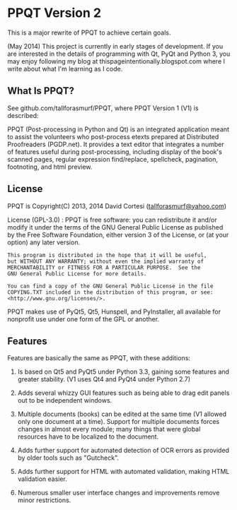 # PPQT Version 2

This is a major rewrite of PPQT to achieve certain goals.

(May 2014) This project is currently in early stages of development. If you are interested in the details of programming with Qt, PyQt and Python 3, you may enjoy following my blog at thispageintentionally.blogspot.com where I write about what I'm learning as I code. 

## What Is PPQT?

See github.com/tallforasmurf/PPQT, where PPQT Version 1 (V1) is described:

PPQT (Post-processing in Python and Qt) is an integrated application meant to assist the volunteers who post-process etexts prepared at Distributed Proofreaders (PGDP.net). It provides a text editor that integrates a number of features useful during post-processing, including display of the book's scanned pages, regular expression find/replace, spellcheck, pagination, footnoting, and html preview.

## License

PPQT is Copyright(C) 2013, 2014 David Cortesi (tallforasmurf@yahoo.com)
 
License (GPL-3.0) :
    PPQT is free software: you can redistribute it and/or modify
    it under the terms of the GNU General Public License as published by
    the Free Software Foundation, either version 3 of the License, or
    (at your option) any later version.

    This program is distributed in the hope that it will be useful,
    but WITHOUT ANY WARRANTY; without even the implied warranty of
    MERCHANTABILITY or FITNESS FOR A PARTICULAR PURPOSE.  See the
    GNU General Public License for more details.

    You can find a copy of the GNU General Public License in the file
    COPYING.TXT included in the distribution of this program, or see:
    <http://www.gnu.org/licenses/>.

PPQT makes use of PyQt5, Qt5, Hunspell, and PyInstaller, all available for nonprofit use under one form of the GPL or another.

## Features

Features are basically the same as PPQT, with these additions:

1. Is based on Qt5 and PyQt5 under Python 3.3,
gaining some features and greater
stability. (V1 uses Qt4 and PyQt4 under Python 2.7)

2. Adds several whizzy GUI features such as being able to
drag edit panels out to be independent windows.

3. Multiple documents (books) can be edited at the same time (V1
allowed only one document at a time). Support for multiple documents
forces changes in almost every module; many things that were
global resources have to be localized to the document.

4. Adds further support for automated detection of OCR errors
as provided by older tools such as "Gutcheck".

5. Adds further support for HTML with automated validation, making
HTML validation easier.

6. Numerous smaller user interface changes and improvements
remove minor restrictions.

